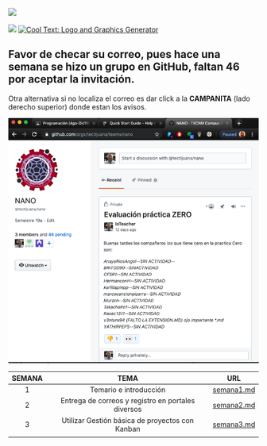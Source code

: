 ![](http://tectijuana.edu.mx/wp-content/uploads/2014/11/Heading-Ing-en-nanotecnologia-2048x672.png)

![]( https://images.cooltext.com/5328364.png)
<a href="http://cooltext.com" target="_top"><img src="https://cooltext.com/images/ct_pixel.gif" width="80" height="15" alt="Cool Text: Logo and Graphics Generator" border="0" /></a>



## Favor de checar su correo, pues hace una semana se hizo un grupo en GitHub, **faltan 46 por aceptar la invitación.**

Otra alternativa si no localiza el correo es dar click a la **CAMPANITA** (lado derecho superior) donde estan los avisos.

![](imagenes/invitaciones.png)






| SEMANA |                        TEMA                        |    URL     |
|:------:|:--------------------------------------------------:|:----------:|
| 1      | Temario e introducción                             | [semana1.md](semana1.md) |
| 2      | Entrega de correos y registro en portales diversos | [semana2.md](semana2.md) |
| 3      | Utilizar Gestión básica de proyectos con Kanban    | [semana3.md](semana3.md)|
|        |                                                    |            |
